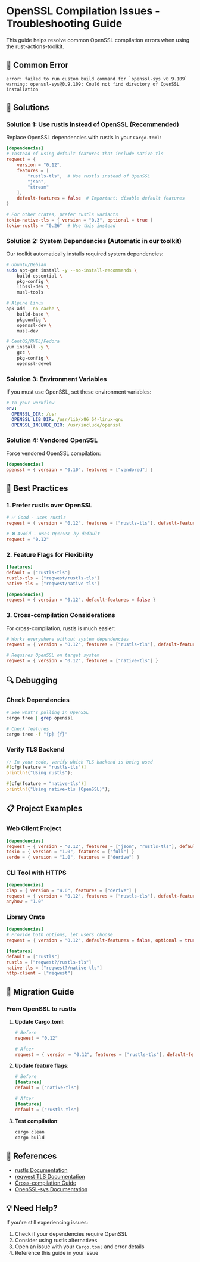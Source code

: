 # OpenSSL Compilation Issues - Troubleshooting Guide

This guide helps resolve common OpenSSL compilation errors when using the rust-actions-toolkit.

## 🚨 Common Error

```
error: failed to run custom build command for `openssl-sys v0.9.109`
warning: openssl-sys@0.9.109: Could not find directory of OpenSSL installation
```

## 🔧 Solutions

### Solution 1: Use rustls instead of OpenSSL (Recommended)

Replace OpenSSL dependencies with rustls in your `Cargo.toml`:

```toml
[dependencies]
# Instead of using default features that include native-tls
reqwest = { 
    version = "0.12", 
    features = [
        "rustls-tls",  # Use rustls instead of OpenSSL
        "json", 
        "stream"
    ], 
    default-features = false  # Important: disable default features
}

# For other crates, prefer rustls variants
tokio-native-tls = { version = "0.3", optional = true }
tokio-rustls = "0.26"  # Use this instead
```

### Solution 2: System Dependencies (Automatic in our toolkit)

Our toolkit automatically installs required system dependencies:

```bash
# Ubuntu/Debian
sudo apt-get install -y --no-install-recommends \
    build-essential \
    pkg-config \
    libssl-dev \
    musl-tools

# Alpine Linux
apk add --no-cache \
    build-base \
    pkgconfig \
    openssl-dev \
    musl-dev

# CentOS/RHEL/Fedora
yum install -y \
    gcc \
    pkg-config \
    openssl-devel
```

### Solution 3: Environment Variables

If you must use OpenSSL, set these environment variables:

```yaml
# In your workflow
env:
  OPENSSL_DIR: /usr
  OPENSSL_LIB_DIR: /usr/lib/x86_64-linux-gnu
  OPENSSL_INCLUDE_DIR: /usr/include/openssl
```

### Solution 4: Vendored OpenSSL

Force vendored OpenSSL compilation:

```toml
[dependencies]
openssl = { version = "0.10", features = ["vendored"] }
```

## 🎯 Best Practices

### 1. Prefer rustls over OpenSSL

```toml
# ✅ Good - uses rustls
reqwest = { version = "0.12", features = ["rustls-tls"], default-features = false }

# ❌ Avoid - uses OpenSSL by default
reqwest = "0.12"
```

### 2. Feature Flags for Flexibility

```toml
[features]
default = ["rustls-tls"]
rustls-tls = ["reqwest/rustls-tls"]
native-tls = ["reqwest/native-tls"]

[dependencies]
reqwest = { version = "0.12", default-features = false }
```

### 3. Cross-compilation Considerations

For cross-compilation, rustls is much easier:

```toml
# Works everywhere without system dependencies
reqwest = { version = "0.12", features = ["rustls-tls"], default-features = false }

# Requires OpenSSL on target system
reqwest = { version = "0.12", features = ["native-tls"] }
```

## 🔍 Debugging

### Check Dependencies

```bash
# See what's pulling in OpenSSL
cargo tree | grep openssl

# Check features
cargo tree -f "{p} {f}"
```

### Verify TLS Backend

```rust
// In your code, verify which TLS backend is being used
#[cfg(feature = "rustls-tls")]
println!("Using rustls");

#[cfg(feature = "native-tls")]
println!("Using native-tls (OpenSSL)");
```

## 📋 Project Examples

### Web Client Project

```toml
[dependencies]
reqwest = { version = "0.12", features = ["json", "rustls-tls"], default-features = false }
tokio = { version = "1.0", features = ["full"] }
serde = { version = "1.0", features = ["derive"] }
```

### CLI Tool with HTTPS

```toml
[dependencies]
clap = { version = "4.0", features = ["derive"] }
reqwest = { version = "0.12", features = ["rustls-tls"], default-features = false }
anyhow = "1.0"
```

### Library Crate

```toml
[dependencies]
# Provide both options, let users choose
reqwest = { version = "0.12", default-features = false, optional = true }

[features]
default = ["rustls"]
rustls = ["reqwest?/rustls-tls"]
native-tls = ["reqwest?/native-tls"]
http-client = ["reqwest"]
```

## 🚀 Migration Guide

### From OpenSSL to rustls

1. **Update Cargo.toml**:
   ```toml
   # Before
   reqwest = "0.12"
   
   # After
   reqwest = { version = "0.12", features = ["rustls-tls"], default-features = false }
   ```

2. **Update feature flags**:
   ```toml
   # Before
   [features]
   default = ["native-tls"]
   
   # After
   [features]
   default = ["rustls-tls"]
   ```

3. **Test compilation**:
   ```bash
   cargo clean
   cargo build
   ```

## 🔗 References

- [rustls Documentation](https://docs.rs/rustls/)
- [reqwest TLS Documentation](https://docs.rs/reqwest/latest/reqwest/#tls)
- [Cross-compilation Guide](https://rust-lang.github.io/rustup/cross-compilation.html)
- [OpenSSL-sys Documentation](https://docs.rs/openssl-sys/)

## 💡 Need Help?

If you're still experiencing issues:

1. Check if your dependencies require OpenSSL
2. Consider using rustls alternatives
3. Open an issue with your `Cargo.toml` and error details
4. Reference this guide in your issue
